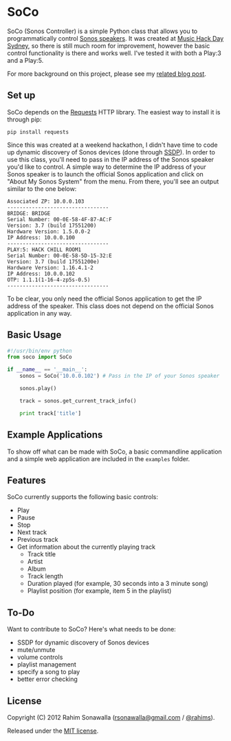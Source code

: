 # SoCo
SoCo (Sonos Controller) is a simple Python class that allows you to programmatically control [Sonos speakers](http://www.sonos.com/system/). It was created at [Music Hack Day Sydney](http://sydney.musichackday.org/2012/), so there is still much room for improvement, however the basic control functionality is there and works well. I've tested it with both a Play:3 and a Play:5.

For more background on this project, please see my [related blog post](http://www.hirahim.com/blog/2012/04/29/dissecting-the-sonos-controller/).

## Set up
SoCo depends on the [Requests](http://docs.python-requests.org/) HTTP library. The easiest way to install it is through pip:

`pip install requests`

Since this was created at a weekend hackathon, I didn't have time to code up dynamic discovery of Sonos devices (done through [SSDP](http://en.wikipedia.org/wiki/Simple_Service_Discovery_Protocol)). In order to use this class, you'll need to pass in the IP address of the Sonos speaker you'd like to control. A simple way to determine the IP address of your Sonos speaker is to launch the official Sonos application and click on "About My Sonos System" from the menu. From there, you'll see an output similar to the one below:

```
Associated ZP: 10.0.0.103
---------------------------------
BRIDGE: BRIDGE
Serial Number: 00-0E-58-4F-87-AC:F
Version: 3.7 (build 17551200)
Hardware Version: 1.5.0.0-2
IP Address: 10.0.0.100
---------------------------------
PLAY:5: HACK CHILL ROOM1
Serial Number: 00-0E-58-5D-15-32:E
Version: 3.7 (build 17551200e)
Hardware Version: 1.16.4.1-2
IP Address: 10.0.0.102
OTP: 1.1.1(1-16-4-zp5s-0.5)
---------------------------------
```

To be clear, you only need the official Sonos application to get the IP address of the speaker. This class does not depend on the official Sonos application in any way.

## Basic Usage
```python
#!/usr/bin/env python
from soco import SoCo

if __name__ == '__main__':
    sonos = SoCo('10.0.0.102') # Pass in the IP of your Sonos speaker

    sonos.play()

    track = sonos.get_current_track_info()

    print track['title']
```

## Example Applications
To show off what can be made with SoCo, a basic commandline application and a simple web application are included in the `examples` folder.

## Features
SoCo currently supports the following basic controls:

* Play
* Pause
* Stop
* Next track
* Previous track
* Get information about the currently playing track
    * Track title
    * Artist
    * Album
    * Track length
    * Duration played (for example, 30 seconds into a 3 minute song)
    * Playlist position (for example, item 5 in the playlist)

## To-Do
Want to contribute to SoCo? Here's what needs to be done:

* SSDP for dynamic discovery of Sonos devices
* mute/unmute
* volume controls
* playlist management
* specify a song to play
* better error checking

## License
Copyright (C) 2012 Rahim Sonawalla ([rsonawalla@gmail.com](mailto:rsonawalla@gmail.com) / [@rahims](http://twitter.com/rahims)).

Released under the [MIT license](http://www.opensource.org/licenses/mit-license.php).
